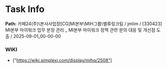 # Task Info

**Path:** 카페24(주)\본사사업장\[CG]MI본부\MIH그룹\밸류링크팀 / jmlim / [330423] MI본부 마이워크 업무 분장 관리 _ MI본부 마이워크 정책 관련 문의 대응 및 개선점 도출 / 2025-09-01_00-00-00

### WIKI
- ["https://wiki.simplexi.com/display/mihq/2508"]

